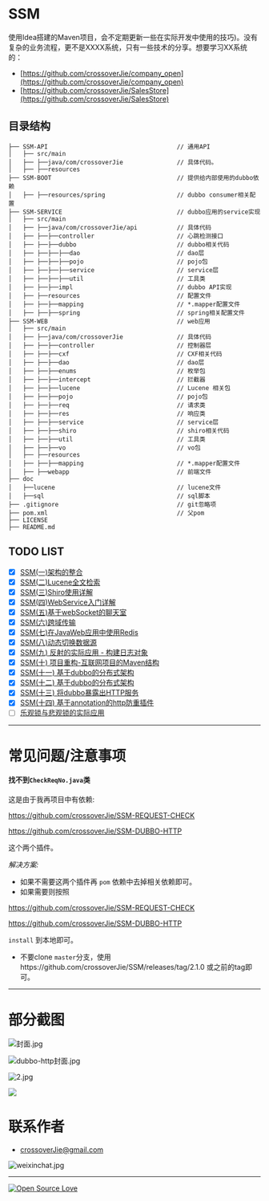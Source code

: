 # SSM

使用Idea搭建的Maven项目，会不定期更新一些在实际开发中使用的技巧)。没有复杂的业务流程，更不是XXXX系统，只有一些技术的分享。想要学习XX系统的：

- [https://github.com/crossoverJie/company_open](https://github.com/crossoverJie/company_open)
- [https://github.com/crossoverJie/SalesStore](https://github.com/crossoverJie/SalesStore)

## 目录结构

```shell
├── SSM-API                                    // 通用API  
│   ├── src/main
│   ├── ├──java/com/crossoverJie               // 具体代码。  
│   ├── ├──resources
├── SSM-BOOT                                   // 提供给内部使用的dubbo依赖
│   ├── ├──resources/spring                    // dubbo consumer相关配置
├── SSM-SERVICE                                // dubbo应用的service实现
│   ├── src/main
│   ├── ├──java/com/crossoverJie/api           // 具体代码
│   ├── ├──├──controller                       // 心跳检测接口
│   ├── ├──├──dubbo                            // dubbo相关代码
│   ├── ├──├──├──dao                           // dao层
│   ├── ├──├──├──pojo                          // pojo包
│   ├── ├──├──├──service                       // service层
│   ├── ├──├──├──util                          // 工具类
│   ├── ├──├──impl                             // dubbo API实现
│   ├── ├──resources                           // 配置文件
│   ├── ├──├──mapping                          // *.mapper配置文件
│   ├── ├──├──spring                           // spring相关配置文件
├── SSM-WEB                                    // web应用
│   ├── src/main
│   ├── ├──java/com/crossoverJie               // 具体代码
│   ├── ├──├──controller                       // 控制器层
│   ├── ├──├──cxf                              // CXF相关代码
│   ├── ├──├──dao                              // dao层
│   ├── ├──├──enums                            // 枚举包
│   ├── ├──├──intercept                        // 拦截器
│   ├── ├──├──lucene                           // Lucene 相关包
│   ├── ├──├──pojo                             // pojo包
│   ├── ├──├──req                              // 请求类
│   ├── ├──├──res                              // 响应类
│   ├── ├──├──service                          // service层
│   ├── ├──├──shiro                            // shiro相关代码
│   ├── ├──├──util                             // 工具类
│   ├── ├──├──vo                               // vo包
│   ├── ├──resources
│   ├── ├──├──mapping                          // *.mapper配置文件
│   ├── ├──webapp                              // 前端文件
├── doc
│   ├──lucene                                  // lucene文件
│   ├──sql                                     // sql脚本
├── .gitignore                                 // git忽略项
├── pom.xml                                    // 父pom
├── LICENSE               
├── README.md               

```

## TODO LIST

* [x] [SSM(一)架构的整合](http://crossoverjie.top/2016/06/28/SSM1)
* [x] [SSM(二)Lucene全文检索](http://crossoverjie.top/2016/07/06/SSM2)
* [x] [SSM(三)Shiro使用详解](http://crossoverjie.top/2016/07/15/SSM3/)
* [x] [SSM(四)WebService入门详解](http://crossoverjie.top/2016/08/02/SSM4/)
* [x] [SSM(五)基于webSocket的聊天室](http://crossoverjie.top/2016/09/04/SSM5/)
* [x] [SSM(六)跨域传输](http://crossoverjie.top/2016/10/18/SSM6/)
* [x] [SSM(七)在JavaWeb应用中使用Redis](http://crossoverjie.top/2016/12/18/SSM7/)
* [x] [SSM(八)动态切换数据源](http://crossoverjie.top/2017/01/05/SSM8/)
* [x] [SSM(九) 反射的实际应用 - 构建日志对象](http://crossoverjie.top/2017/01/19/SSM9/)
* [x] [SSM(十) 项目重构-互联网项目的Maven结构](http://crossoverjie.top/2017/03/04/SSM10/)
* [x] [SSM(十一) 基于dubbo的分布式架构](http://crossoverjie.top/2017/04/07/SSM11/)
* [x] [SSM(十二) 基于dubbo的分布式架构](http://crossoverjie.top/2017/04/25/SSM12/)
* [x] [SSM(十三) 将dubbo暴露出HTTP服务](http://crossoverjie.top/2017/05/02/SSM13/)
* [x] [SSM(十四) 基于annotation的http防重插件](https://crossoverjie.top/2017/05/24/SSM14/)
* [ ] [乐观锁与悲观锁的实际应用](https://crossoverjie.top/)

--- 

# 常见问题/注意事项

#### 找不到`CheckReqNo.java`类

这是由于我再项目中有依赖: 

https://github.com/crossoverJie/SSM-REQUEST-CHECK 

https://github.com/crossoverJie/SSM-DUBBO-HTTP 

这个两个插件。

*解决方案:*

- 如果不需要这两个插件再 `pom` 依赖中去掉相关依赖即可。
- 如果需要则按照 

https://github.com/crossoverJie/SSM-REQUEST-CHECK 

https://github.com/crossoverJie/SSM-DUBBO-HTTP 

`install` 到本地即可。
- 不要clone `master`分支，使用https://github.com/crossoverJie/SSM/releases/tag/2.1.0 或之前的tag即可。


---

# 部分截图

![封面.jpg](https://ooo.0o0.ooo/2017/05/24/59253bc0291c1.jpg)

![dubbo-http封面.jpg](https://user-gold-cdn.xitu.io/2017/5/3/fa1a532f5289bb58f887a8561ec236ed.jpg)

![2.jpg](https://ooo.0o0.ooo/2017/04/07/58e66e4917dd1.jpg)

![](http://i.imgur.com/nRcHFQg.png)

# 联系作者
- [crossoverJie@gmail.com](mailto:crossoverJie@gmail.com)

![weixinchat.jpg](https://ooo.0o0.ooo/2017/07/05/595c77b2a080d.jpg)



---

[![Open Source Love](https://badges.frapsoft.com/os/v1/open-source.svg?v=103)](https://github.com/ellerbrock/open-source-badge/)

